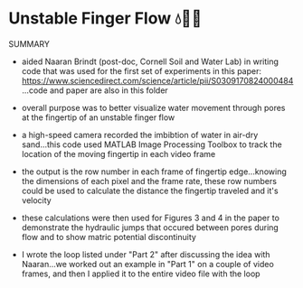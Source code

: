 # Unstable Finger Flow 💧🌾🔬

SUMMARY
- aided Naaran Brindt (post-doc, Cornell Soil and Water Lab) in writing code that was used for the first set of 
  experiments in this paper: https://www.sciencedirect.com/science/article/pii/S0309170824000484 ...code and paper
  are also in this folder

- overall purpose was to better visualize water movement through pores at the fingertip of an unstable finger flow

- a high-speed camera recorded the imbibtion of water in air-dry sand...this code used MATLAB Image Processing Toolbox 
  to track the location of the moving fingertip in each video frame

- the output is the row number in each frame of fingertip edge...knowing the dimensions of each pixel and the frame rate, 
  these row numbers could be used to calculate the distance the fingertip traveled and it's velocity

- these calculations were then used for Figures 3 and 4 in the paper to demonstrate the hydraulic jumps that occured between pores 
  during flow and to show matric potential discontinuity

- I wrote the loop listed under "Part 2" after discussing the idea with Naaran...we worked out an example in "Part 1" on a couple 
  of video frames, and then I applied it to the entire video file with the loop
